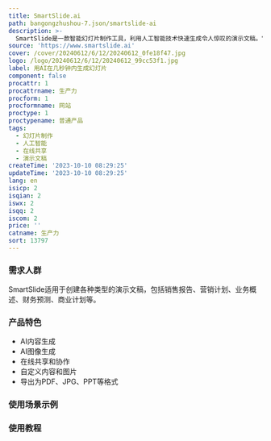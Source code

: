 ```yaml
---
title: SmartSlide.ai
path: bangongzhushou-7.json/smartslide-ai
description: >-
  SmartSlide是一款智能幻灯片制作工具，利用人工智能技术快速生成令人惊叹的演示文稿。它可以自动生成幻灯片设计，支持在线共享和协作，可定制内容和图片，并提供多种格式导出。SmartSlide适用于各种场景，帮助用户轻松创建专业的幻灯片。
source: 'https://www.smartslide.ai'
cover: /cover/20240612/6/12/20240612_0fe18f47.jpg
logo: /logo/20240612/6/12/20240612_99cc53f1.jpg
label: 用AI在几秒钟内生成幻灯片
component: false
procattr: 1
procattrname: 生产力
procform: 1
procformname: 网站
proctype: 1
proctypename: 普通产品
tags:
  - 幻灯片制作
  - 人工智能
  - 在线共享
  - 演示文稿
createTime: '2023-10-10 08:29:25'
updateTime: '2023-10-10 08:29:25'
lang: en
isicp: 2
isqian: 2
iswx: 2
isqq: 2
iscom: 2
price: ''
catname: 生产力
sort: 13797
---
```




### 需求人群
SmartSlide适用于创建各种类型的演示文稿，包括销售报告、营销计划、业务概述、财务预测、商业计划等。

### 产品特色
- AI内容生成
- AI图像生成
- 在线共享和协作
- 自定义内容和图片
- 导出为PDF、JPG、PPT等格式

### 使用场景示例


### 使用教程


  
